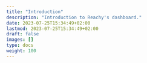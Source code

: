 ```yaml
---
title: "Introduction"
description: "Introduction to Reachy's dashboard."
date: 2023-07-25T15:34:49+02:00
lastmod: 2023-07-25T15:34:49+02:00
draft: false
images: []
type: docs
weight: 100
---
```

